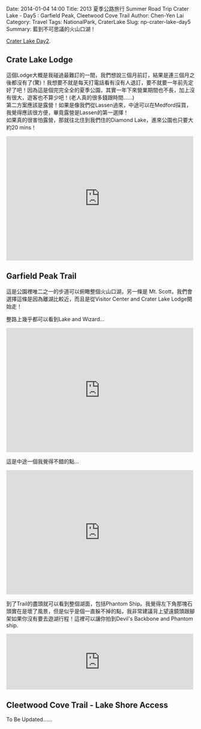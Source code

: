 Date: 2014-01-04 14:00
Title: 2013 夏季公路旅行 Summer Road Trip Crater Lake - Day5 : Garfield Peak, Cleetwood Cove Trail
Author: Chen-Yen Lai
Category: Travel
Tags: NationalPark, CraterLake
Slug: np-crater-lake-day5
Summary: 藍到不可思議的火山口湖！

[Crater Lake Day2](../np-crater-lake-day6).

## Crate Lake Lodge

這個Lodge大概是我碰過最難訂的一間，我們想說三個月前訂，結果是連三個月之後都沒有了(驚)！我想要不就是每天打電話看有沒有人退訂，要不就要一年前先定好了吧！因為這是個完完全全的夏季公園，其實一年下來營業期間也不長，加上沒有很大，遊客也不算少吧！(老人真的很多錢跟時間......)  
第二方案應該是露營！如果是像我們從Lassen過來，中途可以在Medford採買，我覺得應該很方便，畢竟露營是Lassen的第一選擇！  
如果真的很害怕露營，那就往北住到我們住的Diamond Lake，進來公園也只要大約20 mins！

<iframe src="http://www.flickr.com/photos/xavierweathertoplai/9421482429/in/set-72157634904831540/player/" width="500" height="332" frameborder="0" allowfullscreen webkitallowfullscreen mozallowfullscreen oallowfullscreen msallowfullscreen></iframe>

## Garfield Peak Trail

這是公園裡唯二之一的步道可以俯瞰整個火山口湖，另一條是 Mt. Scott，我們會選擇這條是因為離湖比較近，而且是從Visitor Center and Crater Lake Lodge開始走！

整路上幾乎都可以看到Lake and Wizard...  

<iframe src="http://www.flickr.com/photos/xavierweathertoplai/9421456949/in/set-72157634904831540/player/" width="500" height="332" frameborder="0" allowfullscreen webkitallowfullscreen mozallowfullscreen oallowfullscreen msallowfullscreen></iframe>

這是中途一個我覺得不錯的點...

<iframe src="http://www.flickr.com/photos/xavierweathertoplai/9421448613/in/set-72157634904831540/player/" width="500" height="332" frameborder="0" allowfullscreen webkitallowfullscreen mozallowfullscreen oallowfullscreen msallowfullscreen></iframe>

到了Trail的盡頭就可以看到整個湖面，包括Phantom Ship。我覺得左下角那塊石頭實在是壞了風景，但是似乎是個一直躲不掉的點，我非常建議背上望遠鏡頭跟腳架如果你沒有要去遊湖行程！這裡可以讓你拍到Devil's Backbone and Phantom ship.

<iframe src="http://www.flickr.com/photos/xavierweathertoplai/9424214568/in/set-72157634904831540/player/" width="500" height="149" frameborder="0" allowfullscreen webkitallowfullscreen mozallowfullscreen oallowfullscreen msallowfullscreen></iframe>

## Cleetwood Cove Trail - Lake Shore Access

To Be Updated......